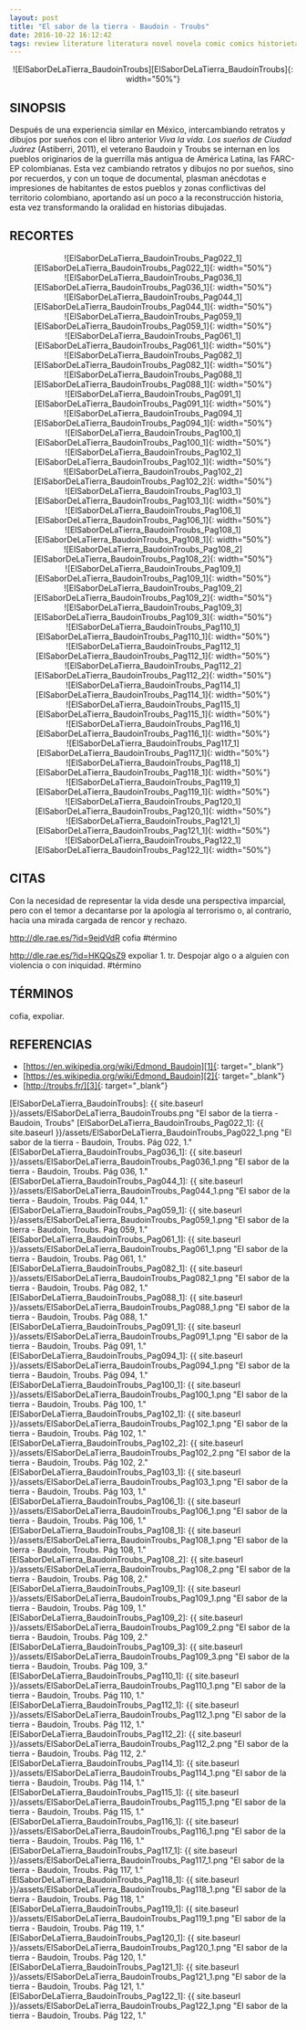 ```yaml
---
layout: post
title: "El sabor de la tierra - Baudoin - Troubs"
date: 2016-10-22 16:12:42
tags: review literature literatura novel novela comic comics historieta historietas "novela gráfica" "graphic novel" "El sabor de la tierra - Baudoin, Troubs" "El sabor de la tierra" "Baudoin, Troubs" ElSaborDeLaTierra_BaudoinTroubs ElSaborDeLaTierra BaudoinTroubs
---
```




<div style="text-align:center" markdown="1">
![ElSaborDeLaTierra_BaudoinTroubs][ElSaborDeLaTierra_BaudoinTroubs]{: width="50%"}
</div>



## SINOPSIS
Después de una experiencia similar en México, intercambiando retratos y dibujos por sueños con el libro anterior *Viva la vida. Los sueños de Ciudad Juárez* (Astiberri, 2011), el veterano Baudoin y Troubs se internan en los pueblos originarios de la guerrilla más antigua de América Latina, las FARC-EP colombianas. Esta vez cambiando retratos y dibujos no por sueños, sino por recuerdos, y con un toque de documental, plasman anécdotas e impresiones de habitantes de estos pueblos y zonas conflictivas del territorio colombiano, aportando así un poco a la reconstrucción historia, esta vez transformando la oralidad en historias dibujadas.



## RECORTES
<div style="text-align:center" markdown="1">
![ElSaborDeLaTierra_BaudoinTroubs_Pag022_1][ElSaborDeLaTierra_BaudoinTroubs_Pag022_1]{: width="50%"}
</div>

<div style="text-align:center" markdown="1">
![ElSaborDeLaTierra_BaudoinTroubs_Pag036_1][ElSaborDeLaTierra_BaudoinTroubs_Pag036_1]{: width="50%"}
</div>

<div style="text-align:center" markdown="1">
![ElSaborDeLaTierra_BaudoinTroubs_Pag044_1][ElSaborDeLaTierra_BaudoinTroubs_Pag044_1]{: width="50%"}
</div>

<div style="text-align:center" markdown="1">
![ElSaborDeLaTierra_BaudoinTroubs_Pag059_1][ElSaborDeLaTierra_BaudoinTroubs_Pag059_1]{: width="50%"}
</div>

<div style="text-align:center" markdown="1">
![ElSaborDeLaTierra_BaudoinTroubs_Pag061_1][ElSaborDeLaTierra_BaudoinTroubs_Pag061_1]{: width="50%"}
</div>

<div style="text-align:center" markdown="1">
![ElSaborDeLaTierra_BaudoinTroubs_Pag082_1][ElSaborDeLaTierra_BaudoinTroubs_Pag082_1]{: width="50%"}
</div>

<div style="text-align:center" markdown="1">
![ElSaborDeLaTierra_BaudoinTroubs_Pag088_1][ElSaborDeLaTierra_BaudoinTroubs_Pag088_1]{: width="50%"}
</div>

<div style="text-align:center" markdown="1">
![ElSaborDeLaTierra_BaudoinTroubs_Pag091_1][ElSaborDeLaTierra_BaudoinTroubs_Pag091_1]{: width="50%"}
</div>

<div style="text-align:center" markdown="1">
![ElSaborDeLaTierra_BaudoinTroubs_Pag094_1][ElSaborDeLaTierra_BaudoinTroubs_Pag094_1]{: width="50%"}
</div>

<div style="text-align:center" markdown="1">
![ElSaborDeLaTierra_BaudoinTroubs_Pag100_1][ElSaborDeLaTierra_BaudoinTroubs_Pag100_1]{: width="50%"}
</div>

<div style="text-align:center" markdown="1">
![ElSaborDeLaTierra_BaudoinTroubs_Pag102_1][ElSaborDeLaTierra_BaudoinTroubs_Pag102_1]{: width="50%"}
</div>

<div style="text-align:center" markdown="1">
![ElSaborDeLaTierra_BaudoinTroubs_Pag102_2][ElSaborDeLaTierra_BaudoinTroubs_Pag102_2]{: width="50%"}
</div>

<div style="text-align:center" markdown="1">
![ElSaborDeLaTierra_BaudoinTroubs_Pag103_1][ElSaborDeLaTierra_BaudoinTroubs_Pag103_1]{: width="50%"}
</div>

<div style="text-align:center" markdown="1">
![ElSaborDeLaTierra_BaudoinTroubs_Pag106_1][ElSaborDeLaTierra_BaudoinTroubs_Pag106_1]{: width="50%"}
</div>

<div style="text-align:center" markdown="1">
![ElSaborDeLaTierra_BaudoinTroubs_Pag108_1][ElSaborDeLaTierra_BaudoinTroubs_Pag108_1]{: width="50%"}
</div>

<div style="text-align:center" markdown="1">
![ElSaborDeLaTierra_BaudoinTroubs_Pag108_2][ElSaborDeLaTierra_BaudoinTroubs_Pag108_2]{: width="50%"}
</div>

<div style="text-align:center" markdown="1">
![ElSaborDeLaTierra_BaudoinTroubs_Pag109_1][ElSaborDeLaTierra_BaudoinTroubs_Pag109_1]{: width="50%"}
</div>

<div style="text-align:center" markdown="1">
![ElSaborDeLaTierra_BaudoinTroubs_Pag109_2][ElSaborDeLaTierra_BaudoinTroubs_Pag109_2]{: width="50%"}
</div>

<div style="text-align:center" markdown="1">
![ElSaborDeLaTierra_BaudoinTroubs_Pag109_3][ElSaborDeLaTierra_BaudoinTroubs_Pag109_3]{: width="50%"}
</div>

<div style="text-align:center" markdown="1">
![ElSaborDeLaTierra_BaudoinTroubs_Pag110_1][ElSaborDeLaTierra_BaudoinTroubs_Pag110_1]{: width="50%"}
</div>

<div style="text-align:center" markdown="1">
![ElSaborDeLaTierra_BaudoinTroubs_Pag112_1][ElSaborDeLaTierra_BaudoinTroubs_Pag112_1]{: width="50%"}
</div>

<div style="text-align:center" markdown="1">
![ElSaborDeLaTierra_BaudoinTroubs_Pag112_2][ElSaborDeLaTierra_BaudoinTroubs_Pag112_2]{: width="50%"}
</div>

<div style="text-align:center" markdown="1">
![ElSaborDeLaTierra_BaudoinTroubs_Pag114_1][ElSaborDeLaTierra_BaudoinTroubs_Pag114_1]{: width="50%"}
</div>

<div style="text-align:center" markdown="1">
![ElSaborDeLaTierra_BaudoinTroubs_Pag115_1][ElSaborDeLaTierra_BaudoinTroubs_Pag115_1]{: width="50%"}
</div>

<div style="text-align:center" markdown="1">
![ElSaborDeLaTierra_BaudoinTroubs_Pag116_1][ElSaborDeLaTierra_BaudoinTroubs_Pag116_1]{: width="50%"}
</div>

<div style="text-align:center" markdown="1">
![ElSaborDeLaTierra_BaudoinTroubs_Pag117_1][ElSaborDeLaTierra_BaudoinTroubs_Pag117_1]{: width="50%"}
</div>

<div style="text-align:center" markdown="1">
![ElSaborDeLaTierra_BaudoinTroubs_Pag118_1][ElSaborDeLaTierra_BaudoinTroubs_Pag118_1]{: width="50%"}
</div>

<div style="text-align:center" markdown="1">
![ElSaborDeLaTierra_BaudoinTroubs_Pag119_1][ElSaborDeLaTierra_BaudoinTroubs_Pag119_1]{: width="50%"}
</div>

<div style="text-align:center" markdown="1">
![ElSaborDeLaTierra_BaudoinTroubs_Pag120_1][ElSaborDeLaTierra_BaudoinTroubs_Pag120_1]{: width="50%"}
</div>

<div style="text-align:center" markdown="1">
![ElSaborDeLaTierra_BaudoinTroubs_Pag121_1][ElSaborDeLaTierra_BaudoinTroubs_Pag121_1]{: width="50%"}
</div>

<div style="text-align:center" markdown="1">
![ElSaborDeLaTierra_BaudoinTroubs_Pag122_1][ElSaborDeLaTierra_BaudoinTroubs_Pag122_1]{: width="50%"}
</div>



## CITAS
Con la necesidad de representar la vida desde una perspectiva imparcial, pero con el temor a decantarse por la apología al terrorismo o, al contrario, hacia una mirada cargada de rencor y rechazo.

http://dle.rae.es/?id=9ejdVdR cofia #término

http://dle.rae.es/?id=HKQQsZ9 expoliar 1. tr. Despojar algo o a alguien con violencia o con iniquidad. #término



## TÉRMINOS
cofia, expoliar.



## REFERENCIAS
* [https://en.wikipedia.org/wiki/Edmond_Baudoin][1]{: target="_blank"}
* [https://es.wikipedia.org/wiki/Edmond_Baudoin][2]{: target="_blank"}
* [http://troubs.fr/][3]{: target="_blank"}



[1]: https://en.wikipedia.org/wiki/Edmond_Baudoin
[2]: https://es.wikipedia.org/wiki/Edmond_Baudoin
[3]: http://troubs.fr/



[ElSaborDeLaTierra_BaudoinTroubs]: {{ site.baseurl }}/assets/ElSaborDeLaTierra_BaudoinTroubs.png "El sabor de la tierra - Baudoin, Troubs"
[ElSaborDeLaTierra_BaudoinTroubs_Pag022_1]: {{ site.baseurl }}/assets/ElSaborDeLaTierra_BaudoinTroubs_Pag022_1.png "El sabor de la tierra - Baudoin, Troubs. Pág 022, 1."
[ElSaborDeLaTierra_BaudoinTroubs_Pag036_1]: {{ site.baseurl }}/assets/ElSaborDeLaTierra_BaudoinTroubs_Pag036_1.png "El sabor de la tierra - Baudoin, Troubs. Pág 036, 1."
[ElSaborDeLaTierra_BaudoinTroubs_Pag044_1]: {{ site.baseurl }}/assets/ElSaborDeLaTierra_BaudoinTroubs_Pag044_1.png "El sabor de la tierra - Baudoin, Troubs. Pág 044, 1."
[ElSaborDeLaTierra_BaudoinTroubs_Pag059_1]: {{ site.baseurl }}/assets/ElSaborDeLaTierra_BaudoinTroubs_Pag059_1.png "El sabor de la tierra - Baudoin, Troubs. Pág 059, 1."
[ElSaborDeLaTierra_BaudoinTroubs_Pag061_1]: {{ site.baseurl }}/assets/ElSaborDeLaTierra_BaudoinTroubs_Pag061_1.png "El sabor de la tierra - Baudoin, Troubs. Pág 061, 1."
[ElSaborDeLaTierra_BaudoinTroubs_Pag082_1]: {{ site.baseurl }}/assets/ElSaborDeLaTierra_BaudoinTroubs_Pag082_1.png "El sabor de la tierra - Baudoin, Troubs. Pág 082, 1."
[ElSaborDeLaTierra_BaudoinTroubs_Pag088_1]: {{ site.baseurl }}/assets/ElSaborDeLaTierra_BaudoinTroubs_Pag088_1.png "El sabor de la tierra - Baudoin, Troubs. Pág 088, 1."
[ElSaborDeLaTierra_BaudoinTroubs_Pag091_1]: {{ site.baseurl }}/assets/ElSaborDeLaTierra_BaudoinTroubs_Pag091_1.png "El sabor de la tierra - Baudoin, Troubs. Pág 091, 1."
[ElSaborDeLaTierra_BaudoinTroubs_Pag094_1]: {{ site.baseurl }}/assets/ElSaborDeLaTierra_BaudoinTroubs_Pag094_1.png "El sabor de la tierra - Baudoin, Troubs. Pág 094, 1."
[ElSaborDeLaTierra_BaudoinTroubs_Pag100_1]: {{ site.baseurl }}/assets/ElSaborDeLaTierra_BaudoinTroubs_Pag100_1.png "El sabor de la tierra - Baudoin, Troubs. Pág 100, 1."
[ElSaborDeLaTierra_BaudoinTroubs_Pag102_1]: {{ site.baseurl }}/assets/ElSaborDeLaTierra_BaudoinTroubs_Pag102_1.png "El sabor de la tierra - Baudoin, Troubs. Pág 102, 1."
[ElSaborDeLaTierra_BaudoinTroubs_Pag102_2]: {{ site.baseurl }}/assets/ElSaborDeLaTierra_BaudoinTroubs_Pag102_2.png "El sabor de la tierra - Baudoin, Troubs. Pág 102, 2."
[ElSaborDeLaTierra_BaudoinTroubs_Pag103_1]: {{ site.baseurl }}/assets/ElSaborDeLaTierra_BaudoinTroubs_Pag103_1.png "El sabor de la tierra - Baudoin, Troubs. Pág 103, 1."
[ElSaborDeLaTierra_BaudoinTroubs_Pag106_1]: {{ site.baseurl }}/assets/ElSaborDeLaTierra_BaudoinTroubs_Pag106_1.png "El sabor de la tierra - Baudoin, Troubs. Pág 106, 1."
[ElSaborDeLaTierra_BaudoinTroubs_Pag108_1]: {{ site.baseurl }}/assets/ElSaborDeLaTierra_BaudoinTroubs_Pag108_1.png "El sabor de la tierra - Baudoin, Troubs. Pág 108, 1."
[ElSaborDeLaTierra_BaudoinTroubs_Pag108_2]: {{ site.baseurl }}/assets/ElSaborDeLaTierra_BaudoinTroubs_Pag108_2.png "El sabor de la tierra - Baudoin, Troubs. Pág 108, 2."
[ElSaborDeLaTierra_BaudoinTroubs_Pag109_1]: {{ site.baseurl }}/assets/ElSaborDeLaTierra_BaudoinTroubs_Pag109_1.png "El sabor de la tierra - Baudoin, Troubs. Pág 109, 1."
[ElSaborDeLaTierra_BaudoinTroubs_Pag109_2]: {{ site.baseurl }}/assets/ElSaborDeLaTierra_BaudoinTroubs_Pag109_2.png "El sabor de la tierra - Baudoin, Troubs. Pág 109, 2."
[ElSaborDeLaTierra_BaudoinTroubs_Pag109_3]: {{ site.baseurl }}/assets/ElSaborDeLaTierra_BaudoinTroubs_Pag109_3.png "El sabor de la tierra - Baudoin, Troubs. Pág 109, 3."
[ElSaborDeLaTierra_BaudoinTroubs_Pag110_1]: {{ site.baseurl }}/assets/ElSaborDeLaTierra_BaudoinTroubs_Pag110_1.png "El sabor de la tierra - Baudoin, Troubs. Pág 110, 1."
[ElSaborDeLaTierra_BaudoinTroubs_Pag112_1]: {{ site.baseurl }}/assets/ElSaborDeLaTierra_BaudoinTroubs_Pag112_1.png "El sabor de la tierra - Baudoin, Troubs. Pág 112, 1."
[ElSaborDeLaTierra_BaudoinTroubs_Pag112_2]: {{ site.baseurl }}/assets/ElSaborDeLaTierra_BaudoinTroubs_Pag112_2.png "El sabor de la tierra - Baudoin, Troubs. Pág 112, 2."
[ElSaborDeLaTierra_BaudoinTroubs_Pag114_1]: {{ site.baseurl }}/assets/ElSaborDeLaTierra_BaudoinTroubs_Pag114_1.png "El sabor de la tierra - Baudoin, Troubs. Pág 114, 1."
[ElSaborDeLaTierra_BaudoinTroubs_Pag115_1]: {{ site.baseurl }}/assets/ElSaborDeLaTierra_BaudoinTroubs_Pag115_1.png "El sabor de la tierra - Baudoin, Troubs. Pág 115, 1."
[ElSaborDeLaTierra_BaudoinTroubs_Pag116_1]: {{ site.baseurl }}/assets/ElSaborDeLaTierra_BaudoinTroubs_Pag116_1.png "El sabor de la tierra - Baudoin, Troubs. Pág 116, 1."
[ElSaborDeLaTierra_BaudoinTroubs_Pag117_1]: {{ site.baseurl }}/assets/ElSaborDeLaTierra_BaudoinTroubs_Pag117_1.png "El sabor de la tierra - Baudoin, Troubs. Pág 117, 1."
[ElSaborDeLaTierra_BaudoinTroubs_Pag118_1]: {{ site.baseurl }}/assets/ElSaborDeLaTierra_BaudoinTroubs_Pag118_1.png "El sabor de la tierra - Baudoin, Troubs. Pág 118, 1."
[ElSaborDeLaTierra_BaudoinTroubs_Pag119_1]: {{ site.baseurl }}/assets/ElSaborDeLaTierra_BaudoinTroubs_Pag119_1.png "El sabor de la tierra - Baudoin, Troubs. Pág 119, 1."
[ElSaborDeLaTierra_BaudoinTroubs_Pag120_1]: {{ site.baseurl }}/assets/ElSaborDeLaTierra_BaudoinTroubs_Pag120_1.png "El sabor de la tierra - Baudoin, Troubs. Pág 120, 1."
[ElSaborDeLaTierra_BaudoinTroubs_Pag121_1]: {{ site.baseurl }}/assets/ElSaborDeLaTierra_BaudoinTroubs_Pag121_1.png "El sabor de la tierra - Baudoin, Troubs. Pág 121, 1."
[ElSaborDeLaTierra_BaudoinTroubs_Pag122_1]: {{ site.baseurl }}/assets/ElSaborDeLaTierra_BaudoinTroubs_Pag122_1.png "El sabor de la tierra - Baudoin, Troubs. Pág 122, 1."
